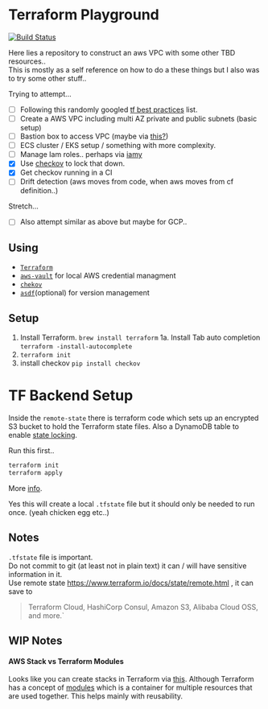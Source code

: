 # Terraform Playground
[![Build Status](https://travis-ci.org/joesustaric/tf-playground.svg?branch=master)](https://travis-ci.org/joesustaric/tf-playground)

Here lies a repository to construct an aws VPC with some other TBD resources..  
This is mostly as a self reference on how to do a these things but I also was to try some other stuff..

Trying to attempt...
- [ ] Following this randomly googled [tf best practices](https://github.com/ozbillwang/terraform-best-practices) list.
- [ ] Create a AWS VPC including multi AZ private and public subnets (basic setup)
- [ ] Bastion box to access VPC (maybe via [this?](https://aws.amazon.com/blogs/infrastructure-and-automation/toward-a-bastion-less-world/))
- [ ] ECS cluster / EKS setup / something with more complexity.
- [ ] Manage Iam roles.. perhaps via [iamy](https://github.com/99designs/iamy)
- [x] Use [checkov](https://www.checkov.io/) to lock that down.
- [x] Get checkov running in a CI
- [ ] Drift detection (aws moves from code, when aws moves from cf definition..)

Stretch...
- [ ] Also attempt similar as above but maybe for GCP..

## Using 
* [`Terraform`](https://www.terraform.io/)  
* [`aws-vault`](https://github.com/99designs/aws-vault) for local AWS credential managment 
* [`chekov`](https://github.com/bridgecrewio/checkov) 
* [`asdf`](https://github.com/asdf-vm/asdf)(optional) for version management

## Setup
1. Install Terraform. `brew install terraform`
1a. Install Tab auto completion `terraform -install-autocomplete`
2. `terraform init`
3. install checkov `pip install checkov`

# TF Backend Setup
Inside the `remote-state` there is terraform code which sets up an encrypted S3 bucket to hold the  Terraform state files. Also a DynamoDB table to enable [state locking](https://www.terraform.io/docs/state/locking.html).

Run this first..
```bash
terraform init
terraform apply
```

More [info](https://www.terraform.io/docs/backends/).

Yes this will create a local `.tfstate` file but it should only be needed to run once. (yeah chicken egg etc..)  

## Notes
`.tfstate` file is important.  
Do not commit to git (at least not in plain text) it can / will have sensitive information in it.  
Use remote state https://www.terraform.io/docs/state/remote.html , it can save to 
> Terraform Cloud, HashiCorp Consul, Amazon S3, Alibaba Cloud OSS, and more.`

## WIP Notes
#### AWS Stack vs Terraform Modules
Looks like you can create stacks in Terraform via [this](https://www.terraform.io/docs/providers/aws/r/cloudformation_stack.html). Although Terraform has a concept of [modules](https://www.terraform.io/docs/modules/index.html) which is a container for multiple resources that are used together. This helps mainly with reusability. 

